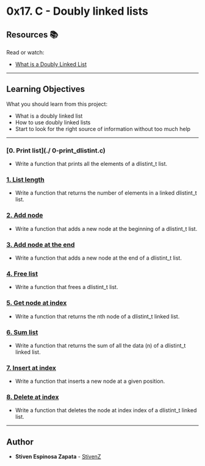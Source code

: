 # 0x17. C - Doubly linked lists

## Resources :books:
Read or watch:
* [What is a Doubly Linked List](https://intranet.hbtn.io/rltoken/d6DW7K0HrkIcVdzZxkidDw)

---
## Learning Objectives
What you should learn from this project:

* What is a doubly linked list
* How to use doubly linked lists
* Start to look for the right source of information without too much help

---

### [0. Print list](./ 0-print_dlistint.c)
* Write a function that prints all the elements of a dlistint_t list.


### [1. List length](./1-dlistint_len.c)
* Write a function that returns the number of elements in a linked dlistint_t list.


### [2. Add node](./2-add_dnodeint.c)
* Write a function that adds a new node at the beginning of a dlistint_t list.


### [3. Add node at the end](./3-add_dnodeint_end.c)
* Write a function that adds a new node at the end of a dlistint_t list.


### [4. Free list](./4-free_dlistint.c)
* Write a function that frees a dlistint_t list.


### [5. Get node at index](./5-get_dnodeint.c)
* Write a function that returns the nth node of a dlistint_t linked list.


### [6. Sum list](./6-sum_dlistint.c)
* Write a function that returns the sum of all the data (n) of a dlistint_t linked list.


### [7. Insert at index](./7-insert_dnodeint.c)
* Write a function that inserts a new node at a given position.


### [8. Delete at index](./8-delete_dnodeint.c)
* Write a function that deletes the node at index index of a dlistint_t linked list.

---

## Author
* **Stiven Espinosa Zapata** - [StivenZ](https://github.com/StivenZ)